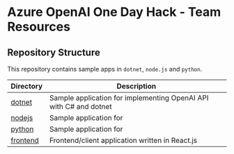 # Azure OpenAI One Day Hack - Team Resources

## Repository Structure

This repository contains sample apps in `dotnet`, `node.js` and `python`.

| Directory | Description |
| --- | --- |
| [dotnet](dotnet) | Sample application for implementing OpenAI API with C# and dotnet |
| [nodejs](nodejs) | Sample application for |
| [python](python) | Sample application for |
| [frontend](frontend) | Frontend/client application written in React.js |

